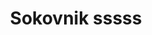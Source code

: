 ---
title: "Sokovnik sssss"
price: "590,00 € (4445,36 kn)"
boje:
 - prva: "plava"
 - druga: "zelena"
 - treca: "zuta"
---